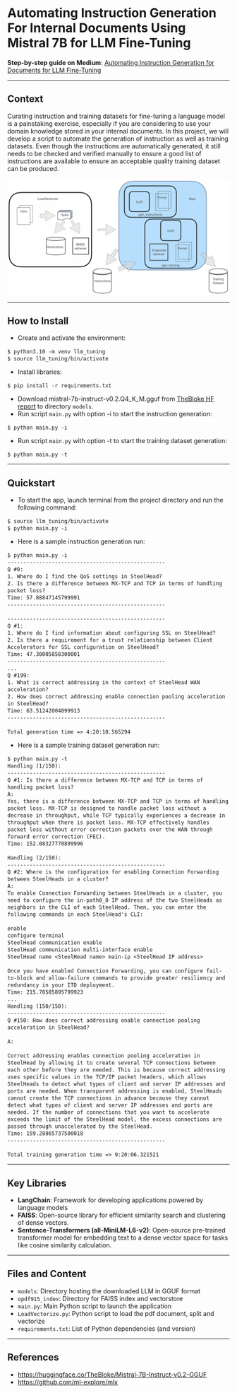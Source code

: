 # Automating Instruction Generation For Internal Documents Using Mistral 7B for LLM Fine-Tuning

**Step-by-step guide on Medium**: [Automating Instruction Generation for Documents for LLM Fine-Tuning](https://medium.com/@heelara/automating-instruction-generation-for-documents-for-llm-fine-tuning-5180d7288ccc)
___
## Context
Curating instruction and training datasets for fine-tuning a language model is a painstaking exercise, especially if you are considering to use your domain knowledge stored in your internal documents.
In this project, we will develop a script to automate the generation of instruction as well as training datasets. Even though the instructions are automatically generated, it still needs to be checked and verified manually to ensure a good list of instructions are available to ensure an acceptable quality training dataset can be produced.
<br><br>
![System Design](/assets/architecture.png)
___
## How to Install
- Create and activate the environment:
```
$ python3.10 -m venv llm_tuning
$ source llm_tuning/bin/activate
```
- Install libraries:
```
$ pip install -r requirements.txt
```
- Download mistral-7b-instruct-v0.2.Q4_K_M.gguf from [TheBloke HF report](https://huggingface.co/TheBloke/Mistral-7B-Instruct-v0.2-GGUF) to directory `models`.
- Run script `main.py` with option -i to start the instruction generation:
```
$ python main.py -i
```
- Run script `main.py` with option -t to start the training dataset generation:
```
$ python main.py -t
```
___
## Quickstart
- To start the app, launch terminal from the project directory and run the following command:
```
$ source llm_tuning/bin/activate
$ python main.py -i
```
- Here is a sample instruction generation run:
```
$ python main.py -i
--------------------------------------------------
Q #0: 
1. Where do I find the QoS settings in SteelHead?
2. Is there a difference between MX-TCP and TCP in terms of handling packet loss?
Time: 57.88847145799991
--------------------------------------------------

--------------------------------------------------
Q #1: 
1. Where do I find information about configuring SSL on SteelHead?
2. Is there a requirement for a trust relationship between Client Accelerators for SSL configuration on SteelHead?
Time: 47.30005858300001
--------------------------------------------------
...
Q #199:
1. What is correct addressing in the context of SteelHead WAN acceleration?
2. How does correct addressing enable connection pooling acceleration in SteelHead?
Time: 63.51242004099913
--------------------------------------------------

Total generation time => 4:20:10.565294
```
- Here is a sample training dataset generation run:
```
$ python main.py -t
Handling (1/150):
--------------------------------------------------
Q #1: Is there a difference between MX-TCP and TCP in terms of handling packet loss?
A:
Yes, there is a difference between MX-TCP and TCP in terms of handling packet loss. MX-TCP is designed to handle packet loss without a decrease in throughput, while TCP typically experiences a decrease in throughput when there is packet loss. MX-TCP effectively handles packet loss without error correction packets over the WAN through forward error correction (FEC).
Time: 152.08327770899996

Handling (2/150):
--------------------------------------------------
Q #2: Where is the configuration for enabling Connection Forwarding between SteelHeads in a cluster?
A:
To enable Connection Forwarding between SteelHeads in a cluster, you need to configure the in-path0_0 IP address of the two SteelHeads as neighbors in the CLI of each SteelHead. Then, you can enter the following commands in each SteelHead's CLI:

enable
configure terminal
SteelHead communication enable
SteelHead communication multi-interface enable
SteelHead name <SteelHead name> main-ip <SteelHead IP address>

Once you have enabled Connection Forwarding, you can configure fail-to-block and allow-failure commands to provide greater resiliency and redundancy in your ITD deployment.
Time: 215.70585895799923
...
Handling (150/150):
--------------------------------------------------
Q #150: How does correct addressing enable connection pooling acceleration in SteelHead?

A:

Correct addressing enables connection pooling acceleration in SteelHead by allowing it to create several TCP connections between each other before they are needed. This is because correct addressing uses specific values in the TCP/IP packet headers, which allows SteelHeads to detect what types of client and server IP addresses and ports are needed. When transparent addressing is enabled, SteelHeads cannot create the TCP connections in advance because they cannot detect what types of client and server IP addresses and ports are needed. If the number of connections that you want to accelerate exceeds the limit of the SteelHead model, the excess connections are passed through unaccelerated by the SteelHead.
Time: 159.28865737500018
--------------------------------------------------

Total training generation time => 9:20:06.321521
```
___
## Key Libraries
- **LangChain**: Framework for developing applications powered by language models
- **FAISS**: Open-source library for efficient similarity search and clustering of dense vectors.
- **Sentence-Transformers (all-MiniLM-L6-v2)**: Open-source pre-trained transformer model for embedding text to a dense vector space for tasks like cosine similarity calculation.

___
## Files and Content
- `models`: Directory hosting the downloaded LLM in GGUF format
- `opdf915_index`: Directory for FAISS index and vectorstore
- `main.py`: Main Python script to launch the application
- `LoadVectorize.py`: Python script to load the pdf document, split and vectorize
- `requirements.txt`: List of Python dependencies (and version)
___

## References
- https://huggingface.co/TheBloke/Mistral-7B-Instruct-v0.2-GGUF
- https://github.com/ml-explore/mlx
